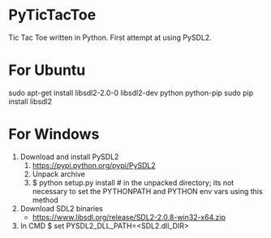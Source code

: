 # PyTicTacToe
Tic Tac Toe written in Python. First attempt at using PySDL2.

For Ubuntu
==========

sudo apt-get install libsdl2-2.0-0 libsdl2-dev python python-pip
sudo pip install libsdl2

For Windows
===========

1. Download and install PySDL2
   1. https://pypi.python.org/pypi/PySDL2
   2. Unpack archive
   3. $ python setup.py install # in the unpacked directory; its not necessary to set the PYTHONPATH and PYTHON env vars using this method
2. Download SDL2 binaries
   * https://www.libsdl.org/release/SDL2-2.0.8-win32-x64.zip
3. In CMD $ set PYSDL2_DLL_PATH=<SDL2.dll_DIR>
